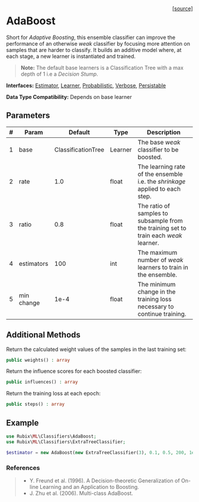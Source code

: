 <span style="float:right;"><a href="https://github.com/RubixML/RubixML/blob/master/src/Classifiers/AdaBoost.php">[source]</a></span>

# AdaBoost
Short for *Adaptive Boosting*, this ensemble classifier can improve the performance of an otherwise *weak* classifier by focusing more attention on samples that are harder to classify. It builds an additive model where, at each stage, a new learner is instantiated and trained.

> **Note:** The default base learners is a Classification Tree with a max depth of 1 i.e a *Decision Stump*.

**Interfaces:** [Estimator](../estimator.md), [Learner](../learner.md), [Probabilistic](../probabilistic.md), [Verbose](../verbose.md), [Persistable](../persistable.md)

**Data Type Compatibility:** Depends on base learner

## Parameters
| # | Param | Default | Type | Description |
|---|---|---|---|---|
| 1 | base | ClassificationTree | Learner | The base *weak* classifier to be boosted. |
| 2 | rate | 1.0 | float | The learning rate of the ensemble i.e. the *shrinkage* applied to each step. |
| 3 | ratio | 0.8 | float | The ratio of samples to subsample from the training set to train each *weak* learner. |
| 4 | estimators | 100 | int | The maximum number of *weak* learners to train in the ensemble. |
| 5 | min change | 1e-4 | float | The minimum change in the training loss necessary to continue training. |

## Additional Methods
Return the calculated weight values of the samples in the last training set:
```php
public weights() : array
```

Return the influence scores for each boosted classifier:
```php
public influences() : array
```

Return the training loss at each epoch:
```php
public steps() : array
```

## Example
```php
use Rubix\ML\Classifiers\AdaBoost;
use Rubix\ML\Classifiers\ExtraTreeClassifier;

$estimator = new AdaBoost(new ExtraTreeClassifier(3), 0.1, 0.5, 200, 1e-3);
```

### References
 >- Y. Freund et al. (1996). A Decision-theoretic Generalization of On-line Learning and an Application to Boosting.
 >- J. Zhu et al. (2006). Multi-class AdaBoost.